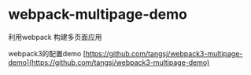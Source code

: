 # webpack-multipage-demo
利用webpack 构建多页面应用



webpack3的配置demo [https://github.com/tangsj/webpack3-multipage-demo](https://github.com/tangsj/webpack3-multipage-demo)
